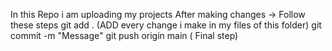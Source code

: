 In this Repo i am uploading my projects 
After making changes -> Follow these steps
git add . (ADD every change i make in my files of this folder)
git commit -m "Message"
git push origin main ( Final step)
